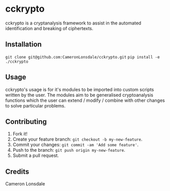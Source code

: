 # cckrypto

cckrypto is a cryptanalysis framework to assist in the automated identification and breaking of ciphertexts.

## Installation

`git clone git@github.com:CameronLonsdale/cckrypto.git`
`pip install -e ./cckrypto`

## Usage

cckrypto's usage is for it's modules to be imported into custom scripts written by the user. The modules aim to be generalised cryptoanalysis functions which the user can extend / modify / combine with other changes to solve particular problems.

## Contributing

1. Fork it!
2. Create your feature branch: `git checkout -b my-new-feature`.
3. Commit your changes: `git commit -am 'Add some feature'`.
4. Push to the branch: `git push origin my-new-feature`.
5. Submit a pull request.

## Credits

Cameron Lonsdale
